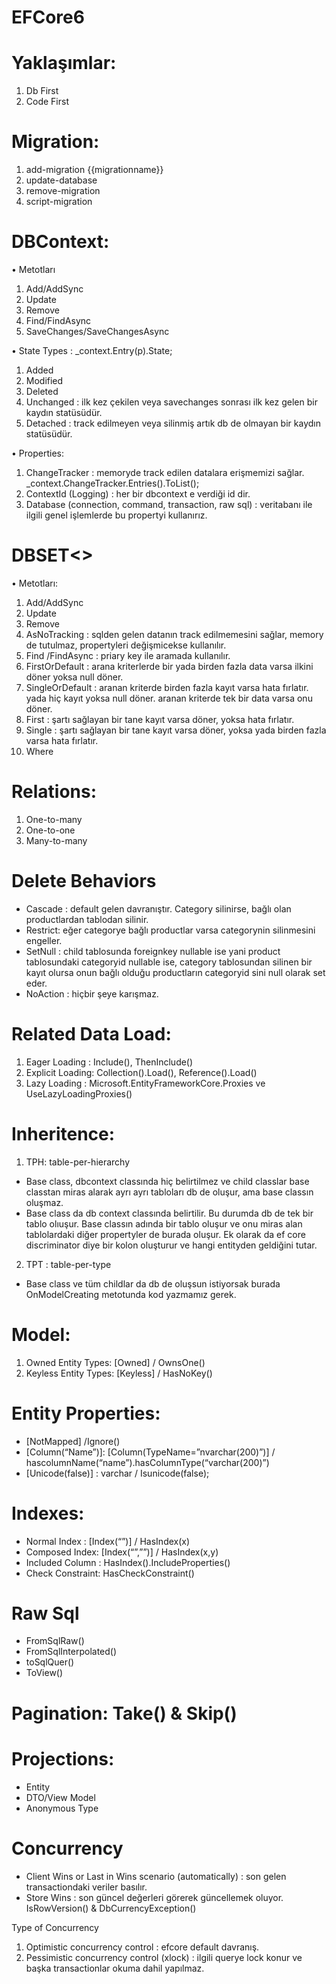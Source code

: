 # EFCore6

# Yaklaşımlar:
1.	Db First
2.	Code First


# Migration:
1.	add-migration {{migrationname}}
2.	update-database
3.	remove-migration
4.	script-migration


# DBContext:
•	Metotları
1. Add/AddSync
2. Update
3. Remove
4. Find/FindAsync
5. SaveChanges/SaveChangesAsync

•	State Types : _context.Entry(p).State;
1. Added
2. Modified
3. Deleted
4. Unchanged : ilk kez çekilen veya savechanges sonrası ilk kez gelen bir kaydın statüsüdür.
5. Detached : track edilmeyen veya silinmiş artık db de olmayan bir kaydın statüsüdür.

•	Properties:
1. ChangeTracker : memoryde track edilen datalara erişmemizi sağlar. _context.ChangeTracker.Entries().ToList();
2. ContextId (Logging) : her bir dbcontext e verdiği id dir.
3. Database (connection, command, transaction, raw sql) : veritabanı ile ilgili genel işlemlerde bu propertyi kullanırız.


# DBSET<>
•	Metotları:
1. Add/AddSync
2. Update
3. Remove
4. AsNoTracking : sqlden gelen datanın track edilmemesini sağlar, memory de tutulmaz, propertyleri değişmicekse kullanılır.
5. Find /FindAsync : priary key ile aramada kullanılır.
6. FirstOrDefault  : arana kriterlerde bir yada birden fazla data varsa ilkini döner yoksa null döner.
7. SingleOrDefault : aranan kriterde birden fazla kayıt varsa hata fırlatır. yada hiç kayıt yoksa null döner. aranan kriterde tek bir data varsa onu döner.
8. First : şartı sağlayan bir tane kayıt varsa döner, yoksa hata fırlatır.
9. Single : şartı sağlayan bir tane kayıt varsa döner, yoksa yada birden fazla varsa hata fırlatır.
10. Where 

# Relations:
1.	One-to-many
2.	One-to-one
3.	Many-to-many


# Delete Behaviors
* Cascade : default gelen davranıştır. Category silinirse, bağlı olan productlardan tablodan silinir.
* Restrict: eğer categorye bağlı productlar varsa categorynin silinmesini engeller.
* SetNull : child tablosunda foreignkey nullable ise yani product tablosundaki categoryid nullable ise, category tablosundan silinen bir kayıt olursa onun bağlı olduğu productların categoryid sini null olarak set eder.
* NoAction : hiçbir şeye karışmaz.


# Related Data Load:
1.	Eager Loading : Include(), ThenInclude()
2.	Explicit Loading: Collection().Load(), Reference().Load()
3.	Lazy Loading : Microsoft.EntityFrameworkCore.Proxies ve  UseLazyLoadingProxies()


# Inheritence:
1.	TPH: table-per-hierarchy
* Base class, dbcontext classında hiç belirtilmez ve child classlar base classtan miras alarak ayrı ayrı tabloları db de oluşur, ama base classın oluşmaz.
* Base class da db context classında belirtilir. Bu durumda db de tek bir tablo olıuşur. Base classın adında bir tablo oluşur ve onu miras alan tablolardaki diğer propertyler de burada oluşur. Ek olarak da ef core discriminator diye bir kolon oluşturur ve hangi entityden geldiğini tutar.
2. TPT : table-per-type
* Base class ve tüm childlar da db de oluşsun istiyorsak burada OnModelCreating metotunda kod yazmamız gerek.

# Model:
1.	Owned Entity Types: [Owned] / OwnsOne()
2.	Keyless Entity Types: [Keyless] / HasNoKey()

# Entity Properties:
* [NotMapped] /Ignore()
* [Column(“Name”)]: [Column(TypeName=”nvarchar(200)”)] / hascolumnName(“name”).hasColumnType(“varchar(200)”)
* [Unicode(false)] : varchar / Isunicode(false); 

# Indexes:
* Normal Index  : [Index(“”)] /  HasIndex(x)
* Composed Index: [Index(“”,””)] /  HasIndex(x,y)
* Included Column : HasIndex().IncludeProperties()
* Check Constraint:  HasCheckConstraint()

# Raw Sql
* FromSqlRaw()
* FromSqlInterpolated()
* toSqlQuer()
* ToView()

# Pagination: Take() & Skip()

# Projections:
* Entity
* DTO/View Model
* Anonymous Type

# Concurrency
* Client Wins or Last in Wins scenario (automatically) : son gelen transactiondaki veriler basılır.
* Store Wins : son güncel değerleri görerek güncellemek oluyor. IsRowVersion() & DbCurrencyException()

Type of Concurrency
1. Optimistic concurrency control  : efcore default davranış. 
2. Pessimistic concurrency control (xlock) : ilgili querye lock konur ve başka transactionlar okuma dahil yapılmaz.
